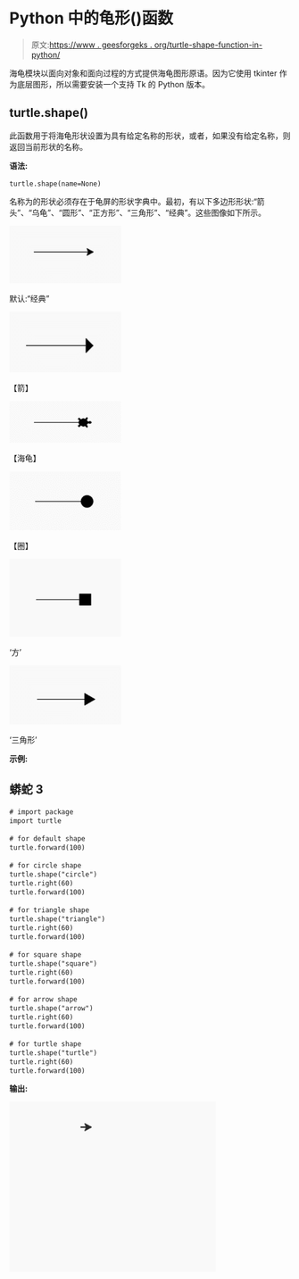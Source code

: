 # Python 中的龟形()函数

> 原文:[https://www . geesforgeks . org/turtle-shape-function-in-python/](https://www.geeksforgeeks.org/turtle-shape-function-in-python/)

海龟模块以面向对象和面向过程的方式提供海龟图形原语。因为它使用 tkinter 作为底层图形，所以需要安装一个支持 Tk 的 Python 版本。

## turtle.shape()

此函数用于将海龟形状设置为具有给定名称的形状，或者，如果没有给定名称，则返回当前形状的名称。

**语法:**

```
turtle.shape(name=None)

```

名称为的形状必须存在于龟屏的形状字典中。最初，有以下多边形形状:“箭头”、“乌龟”、“圆形”、“正方形”、“三角形”、“经典”。这些图像如下所示。

![](img/60e33a2a41ea5a7ca9c660628067bcf2.png)

默认:“经典”

![](img/28920027d040d01804555135c00893f8.png)

【箭】

![](img/5695b1024a5dc8bbc0ff9540e9d8dbae.png)

【海龟】

![](img/56bce5be8eb648659f9b68e0aa8d9480.png)

【圈】

![](img/ec72a24d70c5f25a248a418eafea3421.png)

‘方’

![](img/b120cbf375421f1fd762bce40141de9e.png)

‘三角形’

**示例:**

## 蟒蛇 3

```
# import package
import turtle 

# for default shape
turtle.forward(100)

# for circle shape
turtle.shape("circle")
turtle.right(60)
turtle.forward(100)

# for triangle shape
turtle.shape("triangle")
turtle.right(60)
turtle.forward(100)

# for square shape
turtle.shape("square")
turtle.right(60)
turtle.forward(100)

# for arrow shape
turtle.shape("arrow")
turtle.right(60)
turtle.forward(100)

# for turtle shape
turtle.shape("turtle")
turtle.right(60)
turtle.forward(100)
```

**输出:**

![](img/e89cef7f3c180d43f00ed03074c389a7.png)